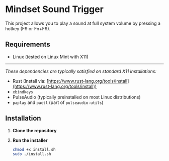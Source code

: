 # Mindset Sound Trigger

This project allows you to play a sound at full system volume by pressing a hotkey (F9 or Fn+F9).

## Requirements

- Linux (tested on Linux Mint with X11) 
---
   _These dependencies are typically satisfied on standard X11 installations:_
- Rust (Install via: [https://www.rust-lang.org/tools/install](https://www.rust-lang.org/tools/install))
- `xbindkeys`
- PulseAudio (typically preinstalled on most Linux distributions)
- `paplay` and `pactl` (part of `pulseaudio-utils`)

## Installation

1. **Clone the repository**

2. **Run the installer**

   ```bash
   chmod +x install.sh
   sudo ./install.sh
